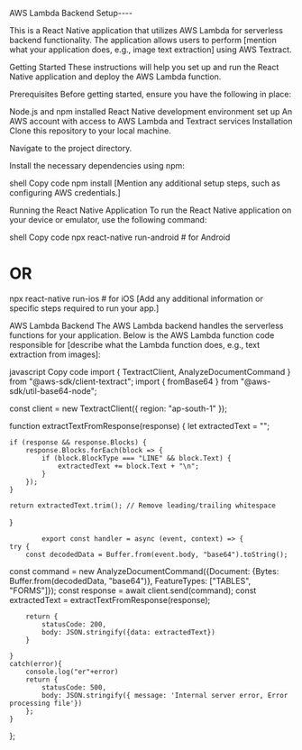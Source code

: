  AWS Lambda Backend Setup----

This is a React Native application that utilizes AWS Lambda for serverless backend functionality. The application allows users to perform [mention what your application does, e.g., image text extraction] using AWS Textract.

Getting Started
These instructions will help you set up and run the React Native application and deploy the AWS Lambda function.

Prerequisites
Before getting started, ensure you have the following in place:

Node.js and npm installed
React Native development environment set up
An AWS account with access to AWS Lambda and Textract services
Installation
Clone this repository to your local machine.

Navigate to the project directory.

Install the necessary dependencies using npm:

shell
Copy code
npm install
[Mention any additional setup steps, such as configuring AWS credentials.]

Running the React Native Application
To run the React Native application on your device or emulator, use the following command:

shell
Copy code
npx react-native run-android  # for Android
# OR
npx react-native run-ios      # for iOS
[Add any additional information or specific steps required to run your app.]

AWS Lambda Backend
The AWS Lambda backend handles the serverless functions for your application. Below is the AWS Lambda function code responsible for [describe what the Lambda function does, e.g., text extraction from images]:

javascript
Copy code
import { TextractClient, AnalyzeDocumentCommand } from "@aws-sdk/client-textract";
import { fromBase64 } from "@aws-sdk/util-base64-node";

const client = new TextractClient({ region: "ap-south-1" });

function extractTextFromResponse(response) {
    let extractedText = "";

    if (response && response.Blocks) {
        response.Blocks.forEach(block => {
            if (block.BlockType === "LINE" && block.Text) {
                extractedText += block.Text + "\n";
            }
        });
    }

    return extractedText.trim(); // Remove leading/trailing whitespace
 } 
        
        
            export const handler = async (event, context) => {
    try {
        const decodedData = Buffer.from(event.body, "base64").toString();
  const command = new AnalyzeDocumentCommand({Document: {Bytes: Buffer.from(decodedData, "base64")},
        FeatureTypes: ["TABLES", "FORMS"]});
        const response = await client.send(command);
        const extractedText = extractTextFromResponse(response);

        return {
            statusCode: 200,
            body: JSON.stringify({data: extractedText})
        }
            
    }
    catch(error){
        console.log("er"+error)
        return {
            statusCode: 500,
            body: JSON.stringify({ message: 'Internal server error, Error processing file'})
        };
    }
};






